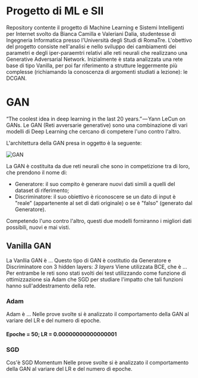 # Progetto di ML e SII

Repository contente il progetto di Machine Learning e Sistemi Intelligenti per Internet svolto da Bianca Camilla e Valeriani Dalia, studentesse di Ingegneria Informatica presso l'Università degli Studi di RomaTre.
L'obettivo del progetto consiste nell'analisi e nello sviluppo dei cambiamenti dei parametri e degli iper-paraemtri relativi alle reti neurali che realizzano una Generative Adversarial Network.
Inizialmente è stata analizzata una rete base di tipo Vanilla, per poi far riferimento a strutture leggermente più complesse (richiamando la conoscenza di argomenti studiati a lezione): le DCGAN.

# GAN

“The coolest idea in deep learning in the last 20 years.” — Yann LeCun on GANs.
Le GAN (Reti avversarie generative) sono una combinazione di vari modelli di Deep Learning che cercano di competere l'uno contro l'altro.

L'architettura della GAN presa in oggetto è la seguente:

![GAN](https://cdn-images-1.medium.com/max/1600/0*2Smzp-1MDx2TTwU6.png)

La GAN è costituita da due reti neurali che sono in competizione tra di loro, che prendono il nome di:
- Generatore: il suo compito è generare nuovi dati simili a quelli del dataset di riferimento;
- Discriminatore: il suo obiettivo è riconoscere se un dato di input è "reale" (appartenente al set di dati originale) o se è "falso" (generato dal Generatore).

Competendo l'uno contro l'altro, questi due modelli forniranno i migliori dati possibili, nuovi e mai visti.

## Vanilla GAN

La Vanllia GAN è ...
Questo tipo di GAN è costitutio da Generatore e Discriminatore con 3 hidden layers:
*3 layers*
Viene utilizzata BCE, che è ...
Per entrambe le reti sono stati svolti dei test utilizzando come funzione di ottimizzazione sia Adam che SGD per studiare l'impatto che tali funzioni hanno sull'addestramento della rete.

### Adam

Adam è ...
Nelle prove svolte si è analizzato il comportamento della GAN al variare del LR e del numero di epoche.

#### Epoche = 50; LR = 0.00000000000000001

### SGD

Cos'è SGD
Momentum
Nelle prove svolte si è analizzato il comportamento della GAN al variare del LR e del numero di epoche.
